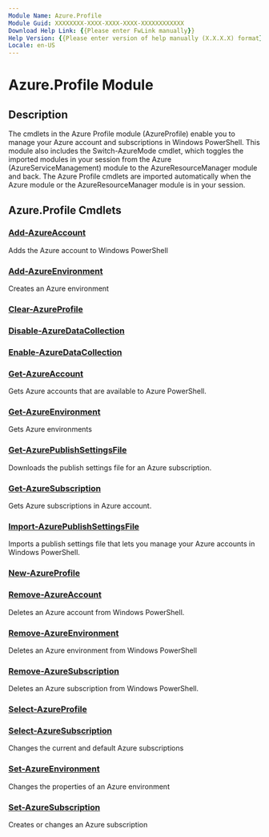 ```yaml
---
Module Name: Azure.Profile
Module Guid: XXXXXXXX-XXXX-XXXX-XXXX-XXXXXXXXXXXX
Download Help Link: {{Please enter FwLink manually}}
Help Version: {{Please enter version of help manually (X.X.X.X) format}}
Locale: en-US
---
```


# Azure.Profile Module
## Description
The cmdlets in the Azure Profile module (AzureProfile) enable you to manage your Azure account and subscriptions in Windows PowerShell. This module also includes the Switch-AzureMode cmdlet, which toggles the imported modules in your session from the Azure (AzureServiceManagement) module to the AzureResourceManager module and back. The Azure Profile cmdlets are imported automatically when the Azure module or the AzureResourceManager module is in your session.

## Azure.Profile Cmdlets
### [Add-AzureAccount](.\Add-AzureAccount.md)
Adds the Azure account to Windows PowerShell


### [Add-AzureEnvironment](.\Add-AzureEnvironment.md)
Creates an Azure environment


### [Clear-AzureProfile](.\Clear-AzureProfile.md)



### [Disable-AzureDataCollection](.\Disable-AzureDataCollection.md)



### [Enable-AzureDataCollection](.\Enable-AzureDataCollection.md)



### [Get-AzureAccount](.\Get-AzureAccount.md)
Gets Azure accounts that are available to Azure PowerShell.


### [Get-AzureEnvironment](.\Get-AzureEnvironment.md)
Gets Azure environments


### [Get-AzurePublishSettingsFile](.\Get-AzurePublishSettingsFile.md)
Downloads the publish settings file for an Azure subscription.


### [Get-AzureSubscription](.\Get-AzureSubscription.md)
Gets  Azure subscriptions in Azure account.


### [Import-AzurePublishSettingsFile](.\Import-AzurePublishSettingsFile.md)
Imports a publish settings file that lets you manage your Azure accounts in Windows PowerShell.


### [New-AzureProfile](.\New-AzureProfile.md)



### [Remove-AzureAccount](.\Remove-AzureAccount.md)
Deletes an Azure account from Windows PowerShell.


### [Remove-AzureEnvironment](.\Remove-AzureEnvironment.md)
Deletes an Azure environment from Windows PowerShell


### [Remove-AzureSubscription](.\Remove-AzureSubscription.md)
Deletes an Azure subscription from Windows PowerShell.


### [Select-AzureProfile](.\Select-AzureProfile.md)



### [Select-AzureSubscription](.\Select-AzureSubscription.md)
Changes the current and default Azure subscriptions


### [Set-AzureEnvironment](.\Set-AzureEnvironment.md)
Changes the properties of an Azure environment


### [Set-AzureSubscription](.\Set-AzureSubscription.md)
Creates or changes an Azure subscription



